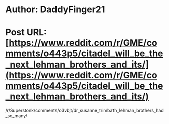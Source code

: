 # Author: DaddyFinger21
# Post URL: [https://www.reddit.com/r/GME/comments/o443p5/citadel_will_be_the_next_lehman_brothers_and_its/](https://www.reddit.com/r/GME/comments/o443p5/citadel_will_be_the_next_lehman_brothers_and_its/)


/r/Superstonk/comments/o3vbjt/dr_susanne_trimbath_lehman_brothers_had_so_many/